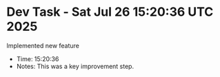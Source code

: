 # Dev Task - Sat Jul 26 15:20:36 UTC 2025
Implemented new feature
- Time: 15:20:36
- Notes: This was a key improvement step.
